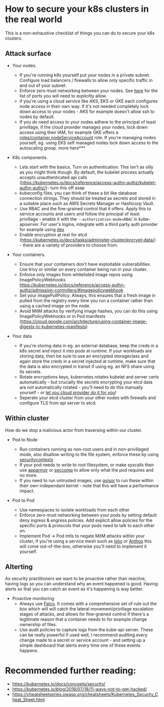 # How to secure your k8s clusters in the real world

This is a non-exhaustive checklist of things you can do to secure your k8s clusters.

## Attack surface
* Your nodes. 
    * If you're running k8s yourself put your nodes in a private subnet. Configure load balancers / firewalls to allow only specific traffic in and out of your subnet.
    * Enforce zero-trust networking between your nodes. See [here](https://kubernetes.io/docs/reference/ports-and-protocols/) for the list of ports you will need to explicitly allow.
    * if you're using a cloud service like AKS, EKS or GKE each configures node access in their own way. If it's not needed completely lock down access to your nodes - AKS for example doesn't allow ssh to nodes by default.
    * If you do need access to your nodes adhere to the principal of least privillage, if the cloud provider manages your nodes, lock down access using their IAM, for example GKE offers a [roles/container.nodeServiceAccount](https://cloud.google.com/kubernetes-engine/docs/how-to/iam#predefined) role. If you're managing nodes yourself, eg. using EKS self managed nodes lock down access to the autoscaling group. more here***

* K8s components. 
    * Lets start with the basics. Turn on authentication. This isn't as silly as you might think though. By default, the kubelet process actually accepts unauthenticated api calls (https://kubernetes.io/docs/reference/access-authn-authz/kubelet-authn-authz/)- turn this off asap
    * kubeconfig files, you can think of these a bit like database connection strings. They should be treated as secrets and stored in a suitable place such as AWS Secrets Manager or Hashicorp Vault.
    * Use RBAC and the fine-grained control that it offers. Apply this to service accounts and users and follow the principal of least privillage - enable it with the `--authorization-mode=RBAC` in kube-apiserver. For user's logins, integrate with a third party auth provider for example using [dex](https://dexidp.io/docs/kubernetes/)
    * Enable encryption at rest for etcd (https://kubernetes.io/docs/tasks/administer-cluster/encrypt-data/) - there are a variety of providers to choose from.

* Your containers.
    * Ensure that your containers don't have exploitable vulnerabilities. Use trivy or similar on every container being run in your cluster.
    * Enforce only images from whitelisted image repos using ImagePolicyWebhooks https://kubernetes.io/docs/reference/access-authn-authz/admission-controllers/#imagepolicywebhook
    * Set your imagePullPolicy: Always, this ensures that a fresh image in pulled from the registry every time you run a container rather than using a cached image on the node.
    * Avoid MitM attacks by verifying image hashes, you can do this using ImagePolicyWebhooks or in Pod manifests (https://cloud.google.com/architecture/using-container-image-digests-in-kubernetes-manifests)

* Your data
    * If you're storing data in eg. an external database, keep the creds in a k8s secret and inject it into pods at runtime. If your workloads are storing data, then be sure to use an encrypted storageclass and again store the creds in a secret injected at runtime, make sure that the data is also encrypted in transit if using eg. an NFS share using tls secrets.
    * Rotate encryptions keys, kubernetes rotates kubelet and server certs automatically - but crucially the secrets encrypting your etcd data are *not* automatically rotated - you'll need to do this manually yourself - or [let you cloud provider do it for you](https://learn.microsoft.com/en-us/azure/aks/use-kms-etcd-encryption)!
    * Seperate your etcd cluster from your other nodes with firewalls and configure TLS from api server to etcd.

## Within cluster
How do we stop a malicious actor from traversing within our cluster.
* Pod to Node
    * Run containers running as non-root users and in non-privillaged mode, also disallow writing to the file system, enforce these by using [securitycontexts](https://kubernetes.io/docs/tasks/configure-pod-container/security-context/)
    * If your pod needs to write to root filesystem, or make syscalls then use [apparmor](https://gitlab.com/apparmor/apparmor/-/wikis/Documentation) or [seccomp](https://kubernetes.io/docs/tutorials/security/seccomp/) to allow only what the pod requires and no more.
    * If you need to run untrusted images, use [gvisor](https://gvisor.dev/docs/) to run these within their own independant kernel - note that this will have a performance impact.

* Pod to Pod
    * Use namespaces to isolate workloads from each other
    * Enforce zero-trust networking between your pods by setting default deny ingress & engress policies. Add explicit allow policies for the specific ports & protocols that your pods need to talk to each other on.
    * Implement Pod -> Pod mtls to negate MitM attacks within your cluster, if you're using a service mesh such as [Istio](https://istio.io/latest/docs/tasks/security/authentication/mtls-migration/) or [Anthos](https://cloud.google.com/service-mesh/docs/by-example/mtls) this will come out-of-the-box, otherwise you'll need to implement it yourself.

## Alterting
As security practitioners we want to be proactive rather than reactive, having logs so you can understand why an event happened is good. Having alerts so that you can catch an event *as* it's happening is way better.
* Proactive monitoring
    * Always use [Falco](https://falco.org/). It comes with a comprehensive set of rule out the box which will will catch the lateral movement/privillage escalation stages of attacks, and allows for fine-grained control if there's a legitimate reason that a container needs to for example change ownership of files.
    * Use audit policies to capture logs from the kube-api server. These can be really powerful if used well, I recommend auditing every change made to a secret or service account - and setting up a simple dashboard that alerts every time one of these events happens.

# Recommended further reading:
* https://kubernetes.io/docs/concepts/security/
* https://kubernetes.io/blog/2018/07/18/11-ways-not-to-get-hacked/
* https://cheatsheetseries.owasp.org/cheatsheets/Kubernetes_Security_Cheat_Sheet.html

